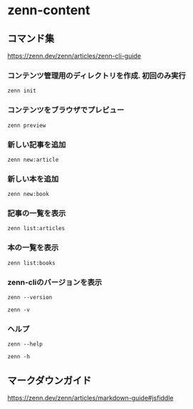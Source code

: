 # zenn-content

## コマンド集

https://zenn.dev/zenn/articles/zenn-cli-guide

### コンテンツ管理用のディレクトリを作成. 初回のみ実行

```shell
zenn init
```

### コンテンツをブラウザでプレビュー

```shell
zenn preview        
```

### 新しい記事を追加

```shell
zenn new:article
```

### 新しい本を追加

```shell
zenn new:book
```

### 記事の一覧を表示

```shell
zenn list:articles
```

### 本の一覧を表示

```shell
zenn list:books
```

### zenn-cliのバージョンを表示

```shell
zenn --version
```

```shell
zenn -v
```

### ヘルプ

```shell
zenn --help
```

```shell
zenn -h
```

## マークダウンガイド

https://zenn.dev/zenn/articles/markdown-guide#jsfiddle
